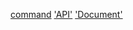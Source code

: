 [command](https://www.mongodb.com/docs/manual/reference/command/)
['API'](https://mongodb.github.io/node-mongodb-native/5.7/)
['Document'](https://themes.3rdwavemedia.com/bootstrap-templates/startup/coderpro-bootstrap-5-startup-template-for-software-projects/)